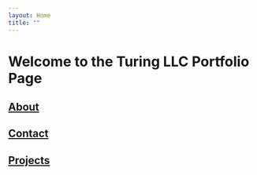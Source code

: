 ```yaml
---
layout: Home
title: ""
---
```


# Welcome to the Turing LLC Portfolio Page

## [About](Pages/About.md)

## [Contact](Pages/Contact.md)
 
## [Projects](Pages/Work_Projects.md)
